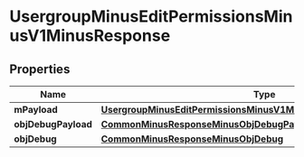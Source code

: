 
# UsergroupMinusEditPermissionsMinusV1MinusResponse

## Properties
Name | Type | Description | Notes
------------ | ------------- | ------------- | -------------
**mPayload** | [**UsergroupMinusEditPermissionsMinusV1MinusResponseMinusMPayload**](UsergroupMinusEditPermissionsMinusV1MinusResponseMinusMPayload.md) |  | 
**objDebugPayload** | [**CommonMinusResponseMinusObjDebugPayload**](CommonMinusResponseMinusObjDebugPayload.md) |  |  [optional]
**objDebug** | [**CommonMinusResponseMinusObjDebug**](CommonMinusResponseMinusObjDebug.md) |  |  [optional]



